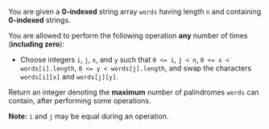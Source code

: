 You are given a **0-indexed** string array `words` having length `n` and containing **0-indexed** strings.

You are allowed to perform the following operation **any** number of times (**including zero**):

- Choose integers `i`, `j`, `x`, and `y` such that `0 <= i`, `j < n`, `0 <= x < words[i].length`, `0 <= y < words[j].length`, and swap the characters `words[i][x]` and `words[j][y]`.

Return an integer denoting the **maximum** number of palindromes `words` can contain, after performing some operations.

**Note:** `i` and `j` may be equal during an operation.